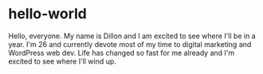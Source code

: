 # hello-world
Hello, everyone.
My name is Dillon and I am excited to see where I'll be in a year. I'm 26 and currently devote most of my time to digital marketing and WordPress web dev. Life has changed so fast for me already and I'm excited to see where I'll wind up. 
